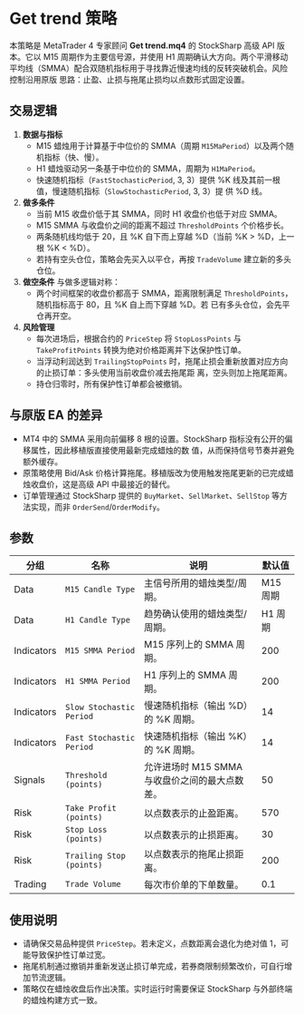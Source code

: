 # Get trend 策略

本策略是 MetaTrader 4 专家顾问 **Get trend.mq4** 的 StockSharp 高级 API 版本。它以 M15 周期作为主要信号源，并使用 H1
周期确认大方向。两个平滑移动平均线（SMMA）配合双随机指标用于寻找靠近慢速均线的反转突破机会。风险控制沿用原版
思路：止盈、止损与拖尾止损均以点数形式固定设置。

## 交易逻辑

1. **数据与指标**
   - M15 蜡烛用于计算基于中位价的 SMMA（周期 `M15MaPeriod`）以及两个随机指标（快、慢）。
   - H1 蜡烛驱动另一条基于中位价的 SMMA，周期为 `H1MaPeriod`。
   - 快速随机指标（`FastStochasticPeriod`, 3, 3）提供 %K 线及其前一根值，慢速随机指标（`SlowStochasticPeriod`, 3, 3）提
     供 %D 线。
2. **做多条件**
   - 当前 M15 收盘价低于其 SMMA，同时 H1 收盘价也低于对应 SMMA。
   - M15 SMMA 与收盘价之间的距离不超过 `ThresholdPoints` 个价格步长。
   - 两条随机线均低于 20，且 %K 自下而上穿越 %D（当前 %K > %D，上一根 %K < %D）。
   - 若持有空头仓位，策略会先买入以平仓，再按 `TradeVolume` 建立新的多头仓位。
3. **做空条件** 与做多逻辑对称：
   - 两个时间框架的收盘价都高于 SMMA，距离限制满足 `ThresholdPoints`，随机指标高于 80，且 %K 自上而下穿越 %D。若
     已有多头仓位，会先平仓再开空。
4. **风险管理**
   - 每次进场后，根据合约的 `PriceStep` 将 `StopLossPoints` 与 `TakeProfitPoints` 转换为绝对价格距离并下达保护性订单。
   - 当浮动利润达到 `TrailingStopPoints` 时，拖尾止损会重新放置对应方向的止损订单：多头使用当前收盘价减去拖尾距
     离，空头则加上拖尾距离。
   - 持仓归零时，所有保护性订单都会被撤销。

## 与原版 EA 的差异

- MT4 中的 SMMA 采用向前偏移 8 根的设置。StockSharp 指标没有公开的偏移属性，因此移植版直接使用最新完成蜡烛的数
  值，从而保持信号节奏并避免额外缓存。
- 原策略使用 Bid/Ask 价格计算拖尾。移植版改为使用触发拖尾更新的已完成蜡烛收盘价，这是高级 API 中最接近的替代。
- 订单管理通过 StockSharp 提供的 `BuyMarket`、`SellMarket`、`SellStop` 等方法实现，而非 `OrderSend`/`OrderModify`。

## 参数

| 分组 | 名称 | 说明 | 默认值 |
|------|------|------|--------|
| Data | `M15 Candle Type` | 主信号所用的蜡烛类型/周期。 | M15 周期 |
| Data | `H1 Candle Type` | 趋势确认使用的蜡烛类型/周期。 | H1 周期 |
| Indicators | `M15 SMMA Period` | M15 序列上的 SMMA 周期。 | 200 |
| Indicators | `H1 SMMA Period` | H1 序列上的 SMMA 周期。 | 200 |
| Indicators | `Slow Stochastic Period` | 慢速随机指标（输出 %D）的 %K 周期。 | 14 |
| Indicators | `Fast Stochastic Period` | 快速随机指标（输出 %K）的 %K 周期。 | 14 |
| Signals | `Threshold (points)` | 允许进场时 M15 SMMA 与收盘价之间的最大点数差。 | 50 |
| Risk | `Take Profit (points)` | 以点数表示的止盈距离。 | 570 |
| Risk | `Stop Loss (points)` | 以点数表示的止损距离。 | 30 |
| Risk | `Trailing Stop (points)` | 以点数表示的拖尾止损距离。 | 200 |
| Trading | `Trade Volume` | 每次市价单的下单数量。 | 0.1 |

## 使用说明

- 请确保交易品种提供 `PriceStep`。若未定义，点数距离会退化为绝对值 1，可能导致保护性订单过宽。
- 拖尾机制通过撤销并重新发送止损订单完成，若券商限制频繁改价，可自行增加节流逻辑。
- 策略仅在蜡烛收盘后作出决策。实时运行时需要保证 StockSharp 与外部终端的蜡烛构建方式一致。
